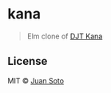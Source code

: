 # kana

> Elm clone of [DJT Kana](https://djtguide.neocities.org/kana/index.html)

## License

MIT © [Juan Soto](https://juansoto.me)
